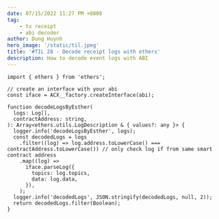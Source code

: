 ```yaml
---
date: 07/15/2022 11:27 PM +0800
tag:
    - tx receipt
    - abi decoder
author: Dung Huynh
hero_image: '/static/til.jpeg'
title: '#TIL 28 - Decode receipt logs with ethers'
description: How to decode event logs with ABI
---
```


    import { ethers } from 'ethers';

    // create an interface with your abi
    const iface = ACX__factory.createInterface(abi);

    function decodeLogsByEsther(
      logs: Log[],
      contractAddress: string,
    ): Array<ethers.utils.LogDescription & { values?: any }> {
      logger.info('decodeLogsByEsther', logs);
      const decodedLogs = logs
        .filter((log) => log.address.toLowerCase() === contractAddress.toLowerCase()) // only check log if from same smart contract address
        .map((log) =>
          iface.parseLog({
            topics: log.topics,
            data: log.data,
          }),
        );
      logger.info('decodedLogs', JSON.stringify(decodedLogs, null, 2));
      return decodedLogs.filter(Boolean);
    }
